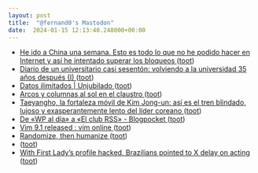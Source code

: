 ```yaml
---
layout: post
title:  "@fernand0's Mastodon"
date:  2024-01-15 12:13:40.248000+00:00
---
```

*  [He ido a China una semana. Esto es todo lo que no he podido hacer en Internet y así he intentado superar los bloqueos ](https://www.genbeta.com/a-fondo/he-ido-a-china-semana-esto-todo-que-no-he-podido-hacer-internet-asi-he-intentado-superar-bloqueo) ([toot](https://mastodon.social/@fernand0/111759905275608858))
*  [Diario de un universitario casi sesentón: volviendo a la universidad 35 años después (I)  ](https://changlonet.com/blog/diario-de-un-universitario-casi-sesenton-volviendo-a-la-universidad-35-anos-despues-i/) ([toot](https://mastodon.social/@fernand0/111759815398519751))
*  [
Datos ilimitados \| Unjubilado	 ](https://www.unjubilado.info/datos-ilimitados) ([toot](https://mastodon.social/@fernand0/111759718370943247))
*  [Arcos y columnas al sol en el claustro ](https://www.flickr.com/photos/fernand0/53457114361) ([toot](https://mastodon.social/@fernand0/111759655458515985))
*  [Taeyangho, la fortaleza móvil de Kim Jong-un: así es el tren blindado, lujoso y exasperantemente lento del líder coreano ](https://www.xataka.com/transporte/taeyangho-fortaleza-movil-kim-jong-asi-tren-blindado-lujoso-exasperantemente-lento-lider-corean) ([toot](https://mastodon.social/@fernand0/111759572324588259))
*  [De «WP al día» a «El club RSS» - Blogpocket ](https://www.blogpocket.com/rss-club/de-wp-al-dia-a-el-club-rss) ([toot](https://mastodon.social/@fernand0/111759571371438891))
*  [Vim 9.1 released : vim online ](https://www.vim.org/vim-9.1-released.ph) ([toot](https://mastodon.social/@fernand0/111759344526319912))
*  [Randomize, then humanize ](https://www.johndcook.com/blog/2023/12/29/randomize-then-humanize) ([toot](https://mastodon.social/@fernand0/111759337356803462))
*  [ ](https://hispagatos.space/@moribundo) ([toot](https://mastodon.social/@fernand0/111758494825579327))
*  [With First Lady’s profile hacked, Brazilians pointed to X delay on acting ](https://globalvoices.org/2023/12/20/with-first-ladys-profile-hacked-brazilians-pointed-to-x-delay-on-acting) ([toot](https://mastodon.social/@fernand0/111757692121606245))

